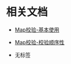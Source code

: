 # 相关文档

- [Map校验-基本使用](/docs/核心组件/数据校验/数据校验-参数类型/数据校验-Map校验/Map校验-基本使用)
- [Map校验-校验顺序性](/docs/核心组件/数据校验/数据校验-参数类型/数据校验-Map校验/Map校验-校验顺序性)

- 无标签